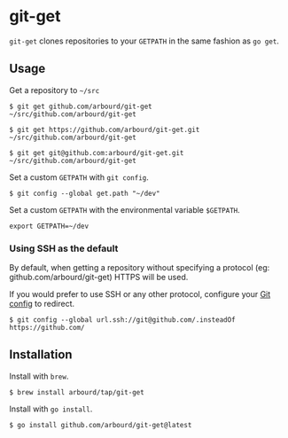 # git-get

`git-get` clones repositories to your `GETPATH` in the same fashion as `go get`.

## Usage

Get a repository to `~/src`

```console
$ git get github.com/arbourd/git-get
~/src/github.com/arbourd/git-get

$ git get https://github.com/arbourd/git-get.git
~/src/github.com/arbourd/git-get

$ git get git@github.com:arbourd/git-get.git
~/src/github.com/arbourd/git-get
```

Set a custom `GETPATH` with `git config`.

```console
$ git config --global get.path "~/dev"
```

Set a custom `GETPATH` with the environmental variable `$GETPATH`.

```shell
export GETPATH=~/dev
```

### Using SSH as the default

By default, when getting a repository without specifying a protocol (eg: github.com/arbourd/git-get) HTTPS will be used.

If you would prefer to use SSH or any other protocol, configure your [Git config](https://git-scm.com/docs/git-config#Documentation/git-config.txt-urlltbasegtinsteadOf) to redirect.

```console
$ git config --global url.ssh://git@github.com/.insteadOf https://github.com/
```

## Installation

Install with `brew`.

```console
$ brew install arbourd/tap/git-get
```

Install with `go install`.

```console
$ go install github.com/arbourd/git-get@latest
```
